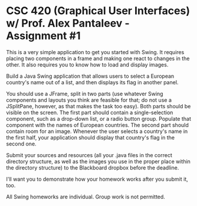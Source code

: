 # CSC 420 (Graphical User Interfaces) w/ Prof. Alex Pantaleev - Assignment #1
This is a very simple application to get you started with Swing. It requires placing two components in a frame and making one react to changes in the other. It also requires you to know how to load and display images.

Build a Java Swing application that allows users to select a European country's name out of a list, and then displays its flag in another panel.

You should use a JFrame, split in two parts (use whatever Swing components and layouts you think are feasible for that; do not use a JSplitPane, however, as that makes the task too easy). Both parts should be visible on the screen. The first part should contain a single-selection component, such as a drop-down list, or a radio button group. Populate that component with the names of European countries. The second part should contain room for an image. Whenever the user selects a country's name in the first half, your application should display that country's flag in the second one.

Submit your sources and resources (all your .java files in the correct directory structure, as well as the images you use in the proper place within the directory structure) to the Blackboard dropbox before the deadline.

I'll want you to demonstrate how your homework works after you submit it, too.

All Swing homeworks are individual. Group work is not permitted.
